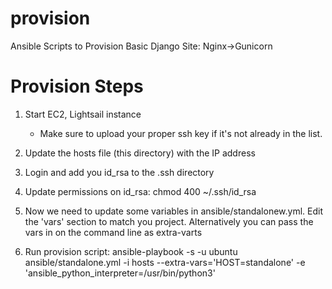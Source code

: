 # provision
Ansible Scripts to Provision Basic Django Site:  Nginx->Gunicorn

# Provision Steps

1) Start EC2, Lightsail instance
   - Make sure to upload your proper ssh key if it's not already in the list.

2) Update the hosts file (this directory) with the IP address

3) Login and add you id_rsa to the .ssh directory
4) Update permissions on id_rsa:  chmod 400 ~/.ssh/id_rsa

5) Now we need to update some variables in ansible/standalonew.yml.  Edit the 'vars' section to match you project.  Alternatively you can pass the vars in on the command line as extra-varts

6) Run provision script:
ansible-playbook  -s -u ubuntu ansible/standalone.yml -i hosts --extra-vars='HOST=standalone' -e 'ansible_python_interpreter=/usr/bin/python3'
